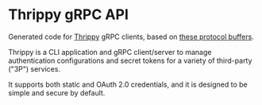 # Thrippy gRPC API

Generated code for [Thrippy](https://github.com/tzrikka/thrippy) gRPC clients, based on [these protocol buffers](https://github.com/tzrikka/thrippy-api/tree/main/proto/thrippy/v1).

Thrippy is a CLI application and gRPC client/server to manage authentication configurations and secret tokens for a variety of third-party ("3P") services.

It supports both static and OAuth 2.0 credentials, and it is designed to be simple and secure by default.

